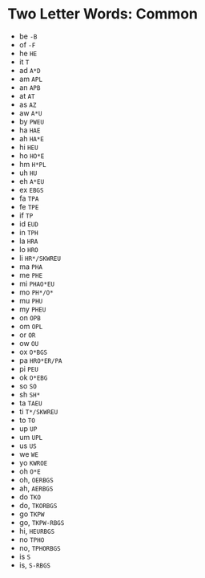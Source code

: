 # Two Letter Words: Common

* be `-B`
* of `-F`
* he `HE`
* it `T`
* ad `A*D`
* am `APL`
* an `APB`
* at `AT`
* as `AZ`
* aw `A*U`
* by `PWEU`
* ha `HAE`
* ah `HA*E`
* hi `HEU`
* ho `HO*E`
* hm `H*PL`
* uh `HU`
* eh `A*EU`
* ex `EBGS`
* fa `TPA`
* fe `TPE`
* if `TP`
* id `EUD`
* in `TPH`
* la `HRA`
* lo `HRO`
* li `HR*/SKWREU`
* ma `PHA`
* me `PHE`
* mi `PHAO*EU`
* mo `PH*/O*`
* mu `PHU`
* my `PHEU`
* on `OPB`
* om `OPL`
* or `OR`
* ow `OU`
* ox `O*BGS`
* pa `HRO*ER/PA`
* pi `PEU`
* ok `O*EBG`
* so `SO`
* sh `SH*`
* ta `TAEU`
* ti `T*/SKWREU`
* to `TO`
* up `UP`
* um `UPL`
* us `US`
* we `WE`
* yo `KWROE`
* oh `O*E`
* oh, `OERBGS`
* ah, `AERBGS`
* do `TKO`
* do, `TKORBGS`
* go `TKPW`
* go, `TKPW-RBGS`
* hi, `HEURBGS`
* no `TPHO`
* no, `TPHORBGS`
* is `S`
* is, `S-RBGS`
